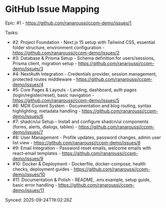 # GitHub Issue Mapping

Epic: #1 - https://github.com/ranaroussi/ccpm-demo/issues/1

Tasks:

- #2: Project Foundation - Next.js 15 setup with Tailwind CSS, essential folder structure, environment configuration - https://github.com/ranaroussi/ccpm-demo/issues/2
- #3: Database & Prisma Setup - Schema definition for users/sessions, Prisma client, migration setup - https://github.com/ranaroussi/ccpm-demo/issues/3
- #4: NextAuth Integration - Credentials provider, session management, protected routes middleware - https://github.com/ranaroussi/ccpm-demo/issues/4
- #5: Core Pages & Layouts - Landing, dashboard, auth pages (login/register/reset), basic navigation - https://github.com/ranaroussi/ccpm-demo/issues/5
- #6: MDX Content System - Documentation and blog routing, syntax highlighting, metadata handling - https://github.com/ranaroussi/ccpm-demo/issues/6
- #7: shadcn/ui Setup - Install and configure shadcn/ui components (forms, alerts, dialogs, tables) - https://github.com/ranaroussi/ccpm-demo/issues/7
- #8: User Management - Profile updates, password changes, admin user list view - https://github.com/ranaroussi/ccpm-demo/issues/8
- #9: Email Integration - Password reset emails, welcome emails with react-email templates - https://github.com/ranaroussi/ccpm-demo/issues/9
- #10: Docker & Deployment - Dockerfile, docker-compose, health checks, deployment guides - https://github.com/ranaroussi/ccpm-demo/issues/10
- #11: Documentation & Polish - README, .env.example, setup guide, basic error handling - https://github.com/ranaroussi/ccpm-demo/issues/11

Synced: 2025-09-24T19:02:26Z
